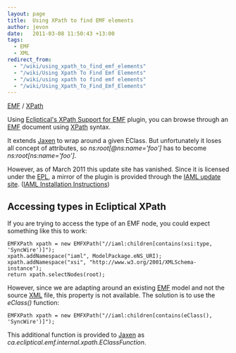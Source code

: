 ```yaml
---
layout: page
title:  Using XPath to find EMF elements
author: jevon
date:   2011-03-08 11:50:43 +13:00
tags:
  - EMF
  - XML
redirect_from:
  - "/wiki/using_xpath_to_find_emf_elements"
  - "/wiki/Using Xpath To Find Emf Elements"
  - "/wiki/using xpath to find emf elements"
  - "/wiki/Using_Xpath_To_Find_Emf_Elements"
---
```


[EMF](EMF.md) / [XPath](XPath.md)

Using <a href="http://www.eclipticalsoftware.com/emf/xpath/">Ecliptical's XPath Support for EMF</a> plugin, you can browse through an [EMF](EMF.md) document using [XPath](XPath.md) syntax.

It extends [Jaxen](jaxen.md) to wrap around a given EClass. But unfortunately it loses all concept of attributes, so _ns:root[@ns:name='foo']_ has to become _ns:root[ns:name='foo']_.

However, as of March 2011 this update site has vanished. Since it is licensed under the [EPL](epl.md), a mirror of the plugin is provided through the <a href="http://iaml.googlecode.com/svn/trunk/org.openiaml.update/">IAML update site</a>. (<a href="http://code.google.com/p/iaml/wiki/Installation">IAML Installation Instructions</a>)

## Accessing types in Ecliptical XPath
If you are trying to access the type of an EMF node, you could expect something like this to work:

```
EMFXPath xpath = new EMFXPath("//iaml:children[contains(xsi:type, 'SyncWire')]");
xpath.addNamespace("iaml", ModelPackage.eNS_URI);
xpath.addNamespace("xsi", "http://www.w3.org/2001/XMLSchema-instance");
return xpath.selectNodes(root);
```

However, since we are adapting around an existing [EMF](EMF.md) model and not the source [XML](XML.md) file, this property is not available. The solution is to use the _eClass()_ function:

`EMFXPath xpath = new EMFXPath("//iaml:children[contains(eClass(), 'SyncWire')]");`

This additional function is provided to [Jaxen](jaxen.md) as _ca.ecliptical.emf.internal.xpath.EClassFunction_.
